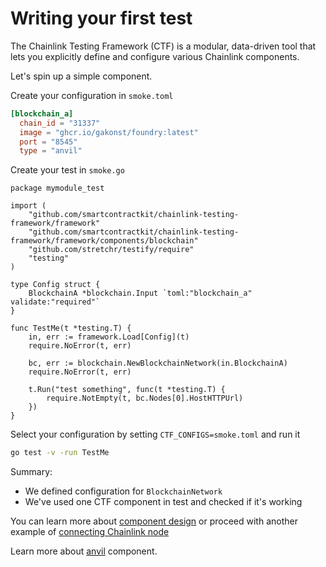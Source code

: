 # Writing your first test

The Chainlink Testing Framework (CTF) is a modular, data-driven tool that lets you explicitly define and configure various Chainlink components.

Let's spin up a simple component.

Create your configuration in `smoke.toml`
```toml
[blockchain_a]
  chain_id = "31337"
  image = "ghcr.io/gakonst/foundry:latest"
  port = "8545"
  type = "anvil"
```

Create your test in `smoke.go`
```golang
package mymodule_test

import (
	"github.com/smartcontractkit/chainlink-testing-framework/framework"
	"github.com/smartcontractkit/chainlink-testing-framework/framework/components/blockchain"
	"github.com/stretchr/testify/require"
	"testing"
)

type Config struct {
	BlockchainA *blockchain.Input `toml:"blockchain_a" validate:"required"`
}

func TestMe(t *testing.T) {
	in, err := framework.Load[Config](t)
	require.NoError(t, err)

	bc, err := blockchain.NewBlockchainNetwork(in.BlockchainA)
	require.NoError(t, err)

	t.Run("test something", func(t *testing.T) {
		require.NotEmpty(t, bc.Nodes[0].HostHTTPUrl)
	})
}
```

Select your configuration by setting `CTF_CONFIGS=smoke.toml` and run it
```bash
go test -v -run TestMe
```

Summary:
- We defined configuration for `BlockchainNetwork`
- We've used one CTF component in test and checked if it's working

You can learn more about [component design](./components/overview.md) or proceed with another example of [connecting Chainlink node](./connecting_chainlink_node.md)

Learn more about [anvil](./components/blockchains/anvil.md) component.